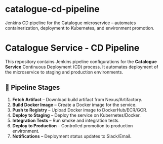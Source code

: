 # catalogue-cd-pipeline
Jenkins CD pipeline for the Catalogue microservice – automates containerization, deployment to Kubernetes, and environment promotion.

# Catalogue Service - CD Pipeline

This repository contains Jenkins pipeline configurations for the **Catalogue Service** Continuous Deployment (CD) process. It automates deployment of the microservice to staging and production environments.

## 🚀 Pipeline Stages
1. **Fetch Artifact** – Download build artifact from Nexus/Artifactory.
2. **Build Docker Image** – Create a Docker image for the service.
3. **Push to Registry** – Upload Docker image to DockerHub/ECR/GCR.
4. **Deploy to Staging** – Deploy the service on Kubernetes/Docker.
5. **Integration Tests** – Run smoke and integration tests.
6. **Deploy to Production** – Controlled promotion to production environment.
7. **Notifications** – Deployment status updates to Slack/Email.
